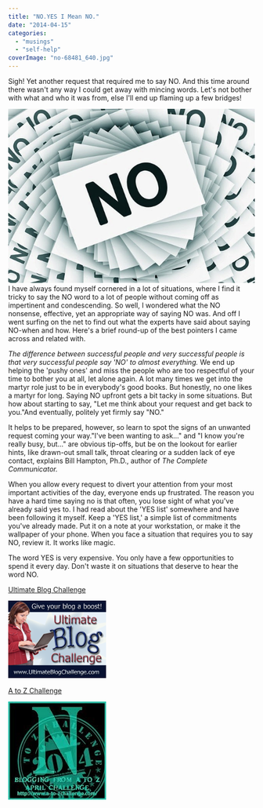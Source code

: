 ```yaml
---
title: "NO.YES I Mean NO."
date: "2014-04-15"
categories: 
  - "musings"
  - "self-help"
coverImage: "no-68481_640.jpg"
---
```


Sigh! Yet another request that required me to say NO. And this time around there wasn't any way I could get away with mincing words. Let's not bother with what and who it was from, else I'll end up flaming up a few bridges!

[![](images/no-68481_640.jpg)](http://ifsbutsandsetcs.com/wp-content/uploads/2014/04/no-68481_640.jpg)I have always found myself cornered in a lot of situations, where I find it tricky to say the NO word to a lot of people without coming off as impertinent and condescending. So well, I wondered what the NO nonsense, effective, yet an appropriate way of saying NO was. And off I went surfing on the net to find out what the experts have said about saying NO-when and how. Here's a brief round-up of the best pointers I came across and related with.

_The difference between successful people and very successful people is that very successful people say 'NO' to almost everything._ We end up helping the 'pushy ones' and miss the people who are too respectful of your time to bother you at all, let alone again. A lot many times we get into the martyr role just to be in everybody's good books. But honestly, no one likes a martyr for long. Saying NO upfront gets a bit tacky in some situations. But how about starting to say, "Let me think about your request and get back to you."And eventually, politely yet firmly say "NO."

It helps to be prepared, however, so learn to spot the signs of an unwanted request coming your way."I've been wanting to ask..." and "I know you're really busy, but..." are obvious tip-offs, but be on the lookout for earlier hints, like drawn-out small talk, throat clearing or a sudden lack of eye contact, explains Bill Hampton, Ph.D., author of _The Complete Communicator._

When you allow every request to divert your attention from your most important activities of the day, everyone ends up frustrated. The reason you have a hard time saying no is that often, you lose sight of what you've already said yes to. I had read about the 'YES list' somewhere and have been following it myself. Keep a 'YES list,' a simple list of commitments you've already made. Put it on a note at your workstation, or make it the wallpaper of your phone. When you face a situation that requires you to say NO, review it. It works like magic.

The word YES is very expensive. You only have a few opportunities to spend it every day. Don't waste it on situations that deserve to hear the word NO.

[Ultimate Blog Challenge](http://ultimateblogchallenge.com/)

[![](images/UBC-bannerbox20021.png)](http://ifsbutsandsetcs.com/wp-content/uploads/2014/04/UBC-bannerbox20021.png)

[A to Z Challenge](http://www.a-to-zchallenge.com/)

[![](images/N.jpg)](http://ifsbutsandsetcs.com/wp-content/uploads/2014/04/N.jpg)
